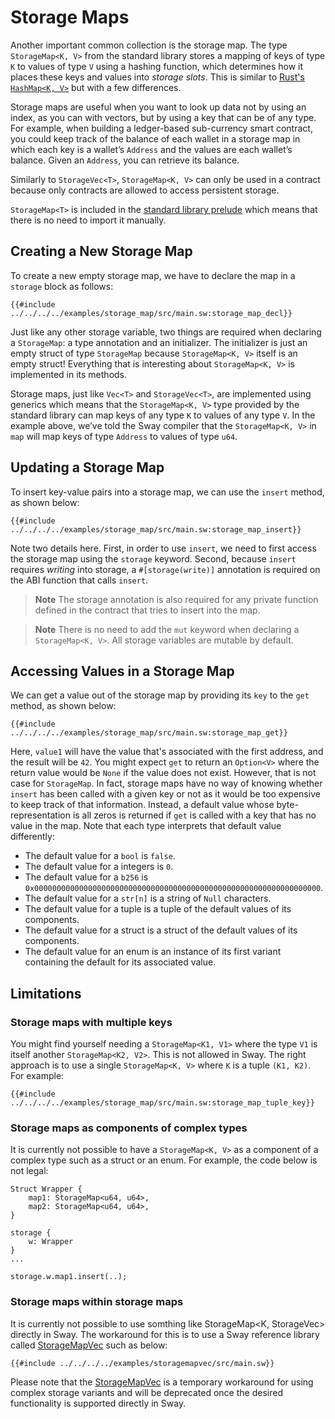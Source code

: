 # Storage Maps

Another important common collection is the storage map. The type `StorageMap<K, V>` from the standard library stores a mapping of keys of type `K` to values of type `V` using a hashing function, which determines how it places these keys and values into _storage slots_. This is similar to [Rust's `HashMap<K, V>`](https://doc.rust-lang.org/std/collections/struct.HashMap.html) but with a few differences.

Storage maps are useful when you want to look up data not by using an index, as you can with vectors, but by using a key that can be of any type. For example, when building a ledger-based sub-currency smart contract, you could keep track of the balance of each wallet in a storage map in which each key is a wallet’s `Address` and the values are each wallet’s balance. Given an `Address`, you can retrieve its balance.

Similarly to `StorageVec<T>`, `StorageMap<K, V>` can only be used in a contract because only contracts are allowed to access persistent storage.

`StorageMap<T>` is included in the [standard library prelude](../introduction/standard_library.md#standard-library-prelude) which means that there is no need to import it manually.

## Creating a New Storage Map

To create a new empty storage map, we have to declare the map in a `storage` block as follows:

```sway
{{#include ../../../../examples/storage_map/src/main.sw:storage_map_decl}}
```

Just like any other storage variable, two things are required when declaring a `StorageMap`: a type annotation and an initializer. The initializer is just an empty struct of type `StorageMap` because `StorageMap<K, V>` itself is an empty struct! Everything that is interesting about `StorageMap<K, V>` is implemented in its methods.

Storage maps, just like `Vec<T>` and `StorageVec<T>`, are implemented using generics which means that the `StorageMap<K, V>` type provided by the standard library can map keys of any type `K` to values of any type `V`. In the example above, we’ve told the Sway compiler that the `StorageMap<K, V>` in `map` will map keys of type `Address` to values of type `u64`.

## Updating a Storage Map

To insert key-value pairs into a storage map, we can use the `insert` method, as shown below:

```sway
{{#include ../../../../examples/storage_map/src/main.sw:storage_map_insert}}
```

Note two details here. First, in order to use `insert`, we need to first access the storage map using the `storage` keyword. Second, because `insert` requires _writing_ into storage, a `#[storage(write)]` annotation is required on the ABI function that calls `insert`.

> **Note**
> The storage annotation is also required for any private function defined in the contract that tries to insert into the map.

<!-- markdownlint-disable-line MD028 -->
> **Note**
> There is no need to add the `mut` keyword when declaring a `StorageMap<K, V>`. All storage variables are mutable by default.

## Accessing Values in a Storage Map

We can get a value out of the storage map by providing its `key` to the `get` method, as shown below:

```sway
{{#include ../../../../examples/storage_map/src/main.sw:storage_map_get}}
```

Here, `value1` will have the value that's associated with the first address, and the result will be `42`. You might expect `get` to return an `Option<V>` where the return value would be `None` if the value does not exist. However, that is not case for `StorageMap`. In fact, storage maps have no way of knowing whether `insert` has been called with a given key or not as it would be too expensive to keep track of that information. Instead, a default value whose byte-representation is all zeros is returned if `get` is called with a key that has no value in the map. Note that each type interprets that default value differently:

* The default value for a `bool` is `false`.
* The default value for a integers is `0`.
* The default value for a `b256` is `0x0000000000000000000000000000000000000000000000000000000000000000`.
* The default value for a `str[n]` is a string of `Null` characters.
* The default value for a tuple is a tuple of the default values of its components.
* The default value for a struct is a struct of the default values of its components.
* The default value for an enum is an instance of its first variant containing the default for its associated value.

## Limitations

### Storage maps with multiple keys

You might find yourself needing a `StorageMap<K1, V1>` where the type `V1` is itself another `StorageMap<K2, V2>`. This is not allowed in Sway. The right approach is to use a single `StorageMap<K, V>` where `K` is a tuple `(K1, K2)`. For example:

```sway
{{#include ../../../../examples/storage_map/src/main.sw:storage_map_tuple_key}}
```

### Storage maps as components of complex types

It is currently not possible to have a `StorageMap<K, V>` as a component of a complex type such as a struct or an enum. For example, the code below is not legal:

```sway
Struct Wrapper {
    map1: StorageMap<u64, u64>,
    map2: StorageMap<u64, u64>,
}

storage {
    w: Wrapper
}
...

storage.w.map1.insert(..);
```

### Storage maps within storage maps

It is currently not possible to use somthing like StorageMap<K, StorageVec> directly in Sway. The workaround for this is to use a Sway reference library called [StorageMapVec](https://github.com/FuelLabs/sway-libs/tree/master/libs/storagemapvec) such as below:

```sway
{{#include ../../../../examples/storagemapvec/src/main.sw}}
```

Please note that the [StorageMapVec](https://github.com/FuelLabs/sway-libs/tree/master/libs/storagemapvec) is a temporary workaround for using complex storage variants and will be deprecated once the desired functionality is supported directly in Sway.

